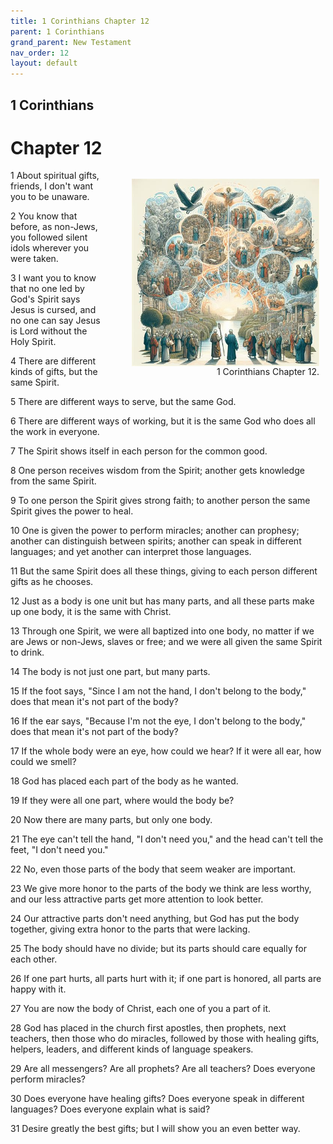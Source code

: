 ```yaml
---
title: 1 Corinthians Chapter 12
parent: 1 Corinthians
grand_parent: New Testament
nav_order: 12
layout: default
---
```


## 1 Corinthians

# Chapter 12

<figure style="float: right; margin-right: 10px;">
    <img src="/assets/Image/1 Corinthians/500/12.jpg" alt="1 Corinthians Chapter 12" style="width: 300px; height: 300px; float: right;padding-left: 10px;"/>
    <figcaption style="clear: both;text-align: right;">1 Corinthians Chapter 12.</figcaption>
</figure>
1 About spiritual gifts, friends, I don't want you to be unaware.

2 You know that before, as non-Jews, you followed silent idols wherever you were taken.

3 I want you to know that no one led by God's Spirit says Jesus is cursed, and no one can say Jesus is Lord without the Holy Spirit.

4 There are different kinds of gifts, but the same Spirit.

5 There are different ways to serve, but the same God.

6 There are different ways of working, but it is the same God who does all the work in everyone.

7 The Spirit shows itself in each person for the common good.

8 One person receives wisdom from the Spirit; another gets knowledge from the same Spirit.

9 To one person the Spirit gives strong faith; to another person the same Spirit gives the power to heal.

10 One is given the power to perform miracles; another can prophesy; another can distinguish between spirits; another can speak in different languages; and yet another can interpret those languages.

11 But the same Spirit does all these things, giving to each person different gifts as he chooses.

12 Just as a body is one unit but has many parts, and all these parts make up one body, it is the same with Christ.

13 Through one Spirit, we were all baptized into one body, no matter if we are Jews or non-Jews, slaves or free; and we were all given the same Spirit to drink.

14 The body is not just one part, but many parts.

15 If the foot says, "Since I am not the hand, I don't belong to the body," does that mean it's not part of the body?

16 If the ear says, "Because I'm not the eye, I don't belong to the body," does that mean it's not part of the body?

17 If the whole body were an eye, how could we hear? If it were all ear, how could we smell?

18 God has placed each part of the body as he wanted.

19 If they were all one part, where would the body be?

20 Now there are many parts, but only one body.

21 The eye can't tell the hand, "I don't need you," and the head can't tell the feet, "I don't need you."

22 No, even those parts of the body that seem weaker are important.

23 We give more honor to the parts of the body we think are less worthy, and our less attractive parts get more attention to look better.

24 Our attractive parts don't need anything, but God has put the body together, giving extra honor to the parts that were lacking.

25 The body should have no divide; but its parts should care equally for each other.

26 If one part hurts, all parts hurt with it; if one part is honored, all parts are happy with it.

27 You are now the body of Christ, each one of you a part of it.

28 God has placed in the church first apostles, then prophets, next teachers, then those who do miracles, followed by those with healing gifts, helpers, leaders, and different kinds of language speakers.

29 Are all messengers? Are all prophets? Are all teachers? Does everyone perform miracles?

30 Does everyone have healing gifts? Does everyone speak in different languages? Does everyone explain what is said?

31 Desire greatly the best gifts; but I will show you an even better way.


